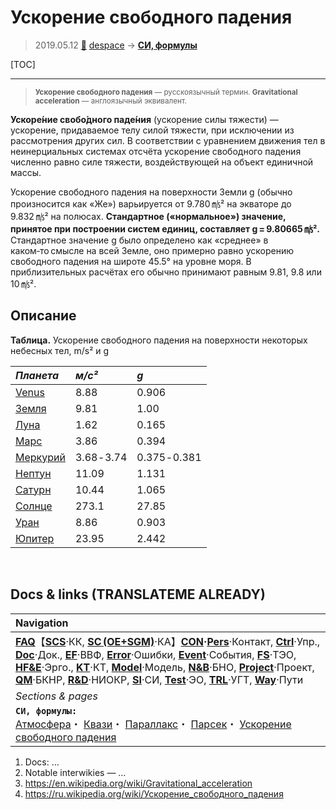# Ускорение свободного падения
> 2019.05.12 [🚀](../index/index.md) [despace](index.md) → **[СИ, формулы](si.md)**

[TOC]

---

> <small>**Ускорение свободного падения** — русскоязычный термин. **Gravitational acceleration** — англоязычный эквивалент.</small>

**Ускоре́ние свобо́дного паде́ния** (ускорение силы тяжести) — ускорение, придаваемое телу силой тяжести, при исключении из рассмотрения других сил. В соответствии с уравнением движения тел в неинерциальных системах отсчёта ускорение свободного падения численно равно силе тяжести, воздействующей на объект единичной массы.

Ускорение свободного падения на поверхности Земли g (обычно произносится как «Же») варьируется от 9.780 ㎧² на экваторе до 9.832 ㎧² на полюсах. **Стандартное («нормальное») значение, принятое при построении систем единиц, составляет g = 9.80665 ㎧².** Стандартное значение g было определено как «среднее» в каком‑то смысле на всей Земле, оно примерно равно ускорению свободного падения на широте 45.5° на уровне моря. В приблизительных расчётах его обычно принимают равным 9.81, 9.8 или 10 ㎧².



## Описание

**Таблица.** Ускорение свободного падения на поверхности некоторых небесных тел, m/s² и g

|*Планета*|*м/с²*|*g*|
|:--|:--|:--|
|[Venus](venus.md)|8.88|0.906|
|[Земля](earth.md)|9.81|1.00|
|[Луна](moon.md)|1.62|0.165|
|[Марс](mars.md)|3.86|0.394|
|[Меркурий](mercury.md)|3.68 ‑ 3.74|0.375 ‑ 0.381|
|[Нептун](neptune.md)|11.09|1.131|
|[Сатурн](saturn.md)|10.44|1.065|
|[Солнце](sun.md)|273.1|27.85|
|[Уран](uranus.md)|8.86|0.903|
|[Юпитер](jupiter.md)|23.95|2.442|



<p style="page-break-after:always"> </p>

## Docs & links (TRANSLATEME ALREADY)
|Navigation|
|:--|
|**[FAQ](faq.md)**【**[SCS](scs.md)**·КК, **[SC (OE+SGM)](sc.md)**·КА】**[CON](contact.md)·[Pers](person.md)**·Контакт, **[Ctrl](control.md)**·Упр., **[Doc](doc.md)**·Док., **[EF](ef.md)**·ВВФ, **[Error](error.md)**·Ошибки, **[Event](event.md)**·События, **[FS](fs.md)**·ТЭО, **[HF&E](hfe.md)**·Эрго., **[KT](kt.md)**·КТ, **[Model](model.md)**·Модель, **[N&B](nnb.md)**·БНО, **[Project](project.md)**·Проект, **[QM](qm.md)**·БКНР, **[R&D](rnd.md)**·НИОКР, **[SI](si.md)**·СИ, **[Test](test.md)**·ЭО, **[TRL](trl.md)**·УГТ, **[Way](way.md)**·Пути|
|*Sections & pages*|
|**`СИ, формулы:`**<br> [Атмосфера](atmosphere.md)・ [Квази](quasi.md)・ [Параллакс](parallax.md)・ [Парсек](parsec.md)・ [Ускорение свободного падения](g.md)|

   1. Docs: …
   1. Notable interwikies — …
   1. <https://en.wikipedia.org/wiki/Gravitational_acceleration>
   1. <https://ru.wikipedia.org/wiki/Ускорение_свободного_падения>

